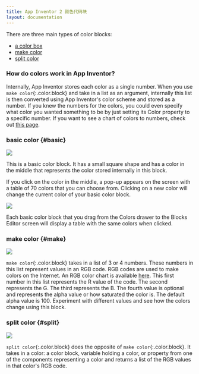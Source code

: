```yaml
---
title: App Inventor 2 颜色代码块
layout: documentation
---
```


There are three main types of color blocks:

* [a color box](#basic)
* [make color](#make)
* [split color](#split)

### How do colors work in App Inventor?

Internally, App Inventor stores each color as a single number. When you use `make color`{:.color.block} and take in a list as an argument, internally this list is then converted using App Inventor's color scheme and stored as a number. If you knew the numbers for the colors, you could even specify what color you wanted something to be by just setting its Color property to a specific number. If you want to see a chart of colors to numbers, check out [this page](http://appinventor.mit.edu/explore/app-inventor-color-chart).

### basic color   {#basic}

![](images/colors/basiccolorblock.png)

This is a basic color block. It has a small square shape and has a color in the middle that represents the color stored internally in this block.

If you click on the color in the middle, a pop-up appears on the screen with a table of 70 colors that you can choose from. Clicking on a new color will change the current color of your basic color block.

![](images/colors/colorblock.gif)

Each basic color block that you drag from the Colors drawer to the Blocks Editor screen will display a table with the same colors when clicked.

### make color   {#make}

![](images/colors/makecolor.png)

`make color`{:.color.block} takes in a list of 3 or 4 numbers. These numbers in this list represent values in an RGB code. RGB codes are used to make colors on the Internet. An RGB color chart is available [here](https://sites.google.com/view/metricrat-ai2/scraps/android-and-html-colour-codes). This first number in this list represents the R value of the code. The second represents the G. The third represents the B. The fourth value is optional and represents the alpha value or how saturated the color is. The default alpha value is 100. Experiment with different values and see how the colors change using this block.

### split color   {#split}

![](images/colors/splitcolor.png)

`split color`{:.color.block} does the opposite of `make color`{:.color.block}. It takes in a color: a color block, variable holding a color, or property from one of the components representing a color and returns a list of the RGB values in that color's RGB code.

